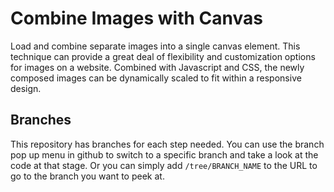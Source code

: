 # Combine Images with Canvas
Load and combine separate images into a single canvas element. 
This technique can provide a great deal of flexibility and customization 
options for images on a website. Combined with Javascript and CSS, the newly composed images 
can be dynamically scaled to fit within a responsive design. 

## Branches
This repository has branches for each step needed. 
You can use the branch pop up menu in github to switch to a specific branch and take a look at the code at that stage. 
Or you can simply add `/tree/BRANCH_NAME` to the URL to go to the branch you want to peek at. 
